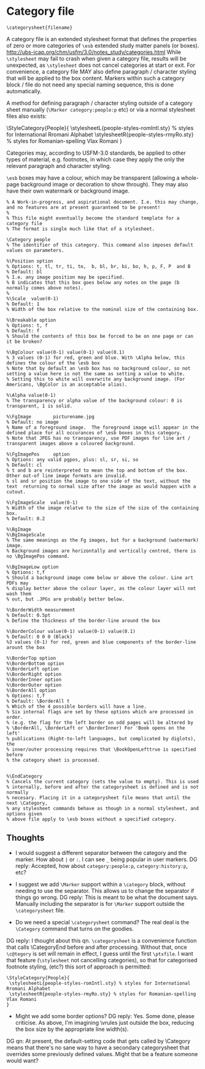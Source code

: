 # Category file

```\categorysheet{filename}```

A category file is an extended stylesheet format that defines the properties of zero or more categories  of ```\esb```  extended study matter panels (or boxes).
http://ubs-icap.org/chm/usfm/3.0/notes_study/categories.html
While ```\stylesheet``` may fail to crash when given a category file, results will be unexpected, as ```\stylesheet``` does not cancel categories 
at start or exit.
For convenience, a category file MAY also define paragraph / character styling that will be applied  to the box content. Markers within such a 
category block / file do not need any special naming sequence, this is done automatically.

A method for defining paragraph / character styling outside of a category sheet manually (```\Marker category:people:p``` etc) or via a 
normal stylesheet files also exists:

\StyleCategory{People}{
 \stylesheetL{people-styles-romIntl.sty} % styles for International Rromani Alphabet
 \stylesheetR{people-styles-rmyRo.sty} % styles for Romanian-spelling Vlax Romani 
}


Categories may, according to USFM-3.0 standards, be applied to other types of material, e.g. footnotes, in which case they apply the 
only the relevant paragraph and character styling. 

```\esb```  boxes may have a colour, which may be transparent (allowing a whole-page background image or decoration to show through). They 
may also have their own watermark or background image.
```
% A Work-in-progress, and aspirational document. I.e. this may change, and no features are at present guaranteed to be present!
% 
% This file might eventually become the standard template for a category file
% The format is single much like that of a stylesheet.

\Category people
% The identifier of this category. This command also imposes default values on parameters.

%\Position option
% Options: t, tl, tr, ti, to,  b, bl, br, bi, bo, h, p, F, P  and B
% Default: bl
% I.e. any image position may be specified. 
% B indicates that this box goes below any notes on the page (b normally comes above notes).
% 
%\Scale  value(0-1)
% Default: 1
% Width of the box relative to the nominal size of the containing box.

%\Breakable option
% Options: t, f
% Default: f
% Should the contents of this box be forced to be on one page or can it be broken?

%\BgColour value(0-1) value(0-1) value(0.1)
% 3 values (0-1) for red, green and blue. With \Alpha below, this defines the colour of the \esb box
% Note that by default an \esb box has no background colour, so not setting a value here is not the same as setting a value to white. 
% Setting this to white will overwrite any background image. (For Americans, \BgColor is an acceptable alias).

%\Alpha value(0-1)
% The transparency or alpha value of the background colour: 0 is transparent, 1 is solid.

%\FgImage        picturename.jpg
% Default: no image
% Name of a foreground image.  The foreground image will appear in the defined place for all occurances of \esb boxes in this category.
% Note that JPEG has no transparency, use PDF images for line art / transparent images above a coloured background.

%\FgImagePos     option
% Options: any valid pgpos, plus: sl, sr, si, so
% Default: cl
% t and b are reinterpreted to mean the top and bottom of the box. Other out-of line image formats are invalid.  
% sl and sr position the image to one side of the text, without the text  returning to normal size after the image as would happen with a cutout.

%\FgImageScale  value(0-1)
% Width of the image relatve to the size of the size of the containing box.
% Default: 0.2

%\BgImage      
%\BgImageScale   
% The same meanings as the Fg images, but for a background (watermark) image. 
% Background images are horizontally and vertically centred, there is no \BgImagePos command.

%\BgImageLow option
% Options: t,f
% Should a background image come below or above the colour. Line art PDFs may
% display better above the colour layer, as the colour layer will not wash them
% out, but .JPGs are probably better below.

%\BorderWidth measurement
% Default: 0.5pt
% Define the thickness of the border-line around the box

%\BorderColour value(0-1) value(0-1) value(0.1)
% Default: 0 0 0 (Black)
%3 values (0-1) for red, green and blue components of the border-line arount the box

%\BorderTop option
%\BorderBottom option
%\BorderLeft option
%\BorderRight option
%\BorderInner option
%\BorderOuter option
%\BorderAll option
% Options: t,f
% Default: \BorderAll t
% Which of the 4 possible borders will have a line.
% Six internal flags are set by these options which are processed in order.
% (e.g. the flag for the left border on odd pages will be altered by
% \BorderAll, \BorderLeft or \BorderInner) For 'Book opens on the left'
% publications (Right-to-left languages, but complicated by diglots), the
% inner/outer processing requires that \BookOpenLefttrue is specified before
% the category sheet is processed.


%\EndCategory
% Cancels the current category (sets the value to empty). This is used
% internally, before and after the categorysheet is defined and is not normally
% necesary. Placing it in a categorysheet file means that until the next \Category,
% any stylesheet commands behave as though in a normal stylesheet, and options given 
% above file apply to \esb boxes without a specified category.
```

## Thoughts
- I would suggest a different separator between the category and the marker. How about `|` or `:`. I can see ```_``` being popular in user markers.
DG reply:  Accepted, how about ```category:people:p```, ```category:history:p```, etc?

- I suggest we add `\Marker` support within a `\category` block, without needing to use the separator. This allows us to change the separator if things go wrong.
DG reply: This is meant to be what the document says.  Manually including the separator is for `\Marker` support outside the `\categorysheet` file.

- Do we need  a special `\categorysheet` command? The real deal is the `\Category` command that turns on the goodies.

DG reply: I thought about this qn. `\categorysheet` is a convenience function that calls \CategoryEnd before and after processing. Without that, 
once `\c@tegory` is set will remain in effect, I guess  until the first
`\ptxfile`. I want that feature (`\stylesheet` not cancelling categories), so
that for categorised footnote styling, (etc?) this sort of approach is permitted:

```
\StyleCategory{People}{
 \stylesheetL{people-styles-romIntl.sty} % styles for International Rromani Alphabet
 \stylesheetR{people-styles-rmyRo.sty} % styles for Romanian-spelling Vlax Romani 
}
```

- Might we add some border options?
DG reply: Yes. Some done, please criticise. As above, I'm imagining \vrules just outside the box, 
reducing the box size by the appropriate line width(s).

DG qn: At present, the default-setting code that gets called by \Category means
that there's no sane way to have a secondary categorysheet that overrides some
previously defined values. Might that be a feature someone would want?


